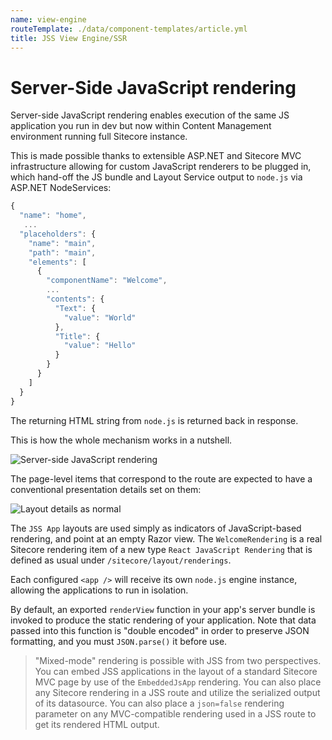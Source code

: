 ```yaml
---
name: view-engine
routeTemplate: ./data/component-templates/article.yml
title: JSS View Engine/SSR
---
```


# Server-Side JavaScript rendering

Server-side JavaScript rendering enables execution of the same JS application you run in dev but now within Content Management environment running full Sitecore instance.

This is made possible thanks to extensible ASP.NET and Sitecore MVC infrastructure allowing for custom JavaScript renderers to be plugged in, which hand-off the JS bundle and Layout Service output to `node.js` via ASP.NET NodeServices:

```javascript
{
  "name": "home",
   ...
  "placeholders": {
    "name": "main",
    "path": "main",
    "elements": [
      {
        "componentName": "Welcome",
        ...
        "contents": {
          "Text": {
            "value": "World"
          },
          "Title": {
            "value": "Hello"
          }
        }
      }
    ]
  }
}
```

The returning HTML string from `node.js` is returned back in response.

This is how the whole mechanism works in a nutshell.

![Server-side JavaScript rendering](/assets/img/server-side-rendering.png)

The page-level items that correspond to the route are expected to have a conventional presentation details set on them:

![Layout details as normal](/assets/img/layout-details.png)

The `JSS App` layouts are used simply as indicators of JavaScript-based rendering, and point at an empty Razor view. The `WelcomeRendering` is a real Sitecore rendering item of a new type `React JavaScript Rendering` that is defined as usual under `/sitecore/layout/renderings`.

Each configured `<app />` will receive its own `node.js` engine instance, allowing the applications to run in isolation.

By default, an exported `renderView` function in your app's server bundle is invoked to produce the static rendering of your application. Note that data passed into this function is "double encoded" in order to preserve JSON formatting, and you must  `JSON.parse()` it before use.

> "Mixed-mode" rendering is possible with JSS from two perspectives. You can embed JSS applications in the layout of a standard Sitecore MVC page by use of the `EmbeddedJsApp` rendering. You can also place any Sitecore rendering in a JSS route and utilize the serialized output of its datasource. You can also place a `json=false` rendering parameter on any MVC-compatible rendering used in a JSS route to get its rendered HTML output.
